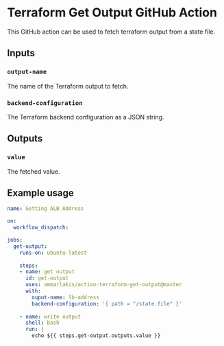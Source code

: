 # Terraform Get Output GitHub Action

This GitHub action can be used to fetch terraform output from a state file.

## Inputs

### `output-name`
The name of the Terraform output to fetch.

### `backend-configuration`
The Terraform backend configuration as a JSON string.

## Outputs

### `value`
The fetched value.

## Example usage

```yaml
name: Getting ALB Address

on:
  workflow_dispatch:

jobs:
  get-output:
    runs-on: ubuntu-latest
    
    steps:
    - name: get output
      id: get-output
      uses: ammarlakis/action-terraform-get-output@master
      with:
        ouput-name: lb-address
        backend-configuration: '{ path = "/state.file" }'
    
    - name: write output
      shell: bash
      run: |
        echo ${{ steps.get-output.outputs.value }}
```
